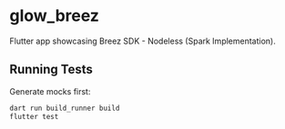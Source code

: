 # glow_breez

Flutter app showcasing Breez SDK - Nodeless (Spark Implementation).

## Running Tests

Generate mocks first:
```bash
dart run build_runner build
flutter test
```